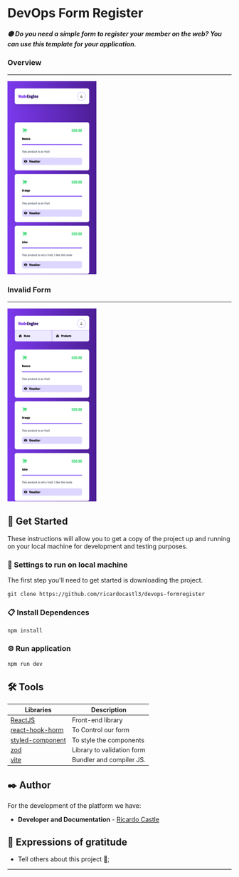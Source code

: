 # DevOps Form Register


##### 🟣 Do you need a simple form to register your member on the web? You can use this template for your application.

### Overview
---

<img src="https://github.com/ricardocastl3/nodeproduct/blob/master/src/assets/mobile01.png?raw=true" width="200">

### Invalid Form
---

<img src="https://github.com/ricardocastl3/nodeproduct/blob/master/src/assets/mobile02.png?raw=true" width="200">


## 🚀 Get Started

These instructions will allow you to get a copy of the project up and running on your local machine for development and testing purposes.

### 🔧 Settings to run on local machine

The first step you'll need to get started is downloading the project.

```
git clone https://github.com/ricardocastl3/devops-formregister
```

### 📋 Install Dependences
```
npm install
```

### ⚙️ Run application

```
npm run dev
```


## 🛠️ Tools

Libraries| Description
|---|---|
|[ReactJS](https://react.dev/)| Front-end library
|[react-hook-horm]()| To Control our form
|[styled-component]()| To style the components
|[zod]() | Library to validation form
|[vite]() | Bundler and compiler JS.

## ✒️ Author

For the development of the platform we have:

* **Developer and Documentation** - [Ricardo Castle](https://www.linkedin.com/in/ricardocastles/)


## 🎁 Expressions of gratitude

* Tell others about this project 📢;

---